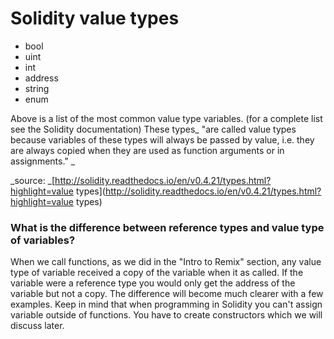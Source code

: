 # Solidity value types

* bool
* uint
* int
* address
* string
* enum 

Above is a list of the most common value type variables. \(for a complete list see the Solidity documentation\) These types_ "are called value types because variables of these types will always be passed by value, i.e. they are always copied when they are used as function arguments or in assignments." _

_source: _[http://solidity.readthedocs.io/en/v0.4.21/types.html?highlight=value types](http://solidity.readthedocs.io/en/v0.4.21/types.html?highlight=value types)

### What is the difference between reference types and value type of variables?

When we call functions, as we did in the "Intro to Remix" section,  any value type of variable received a copy of the variable when it as called. If the variable were a reference type you would only get the address of the variable but not a copy. The difference will become much clearer with a few examples. Keep in mind that when programming in Solidity you can't assign variable outside of functions. You have to create constructors which we will discuss later. 

